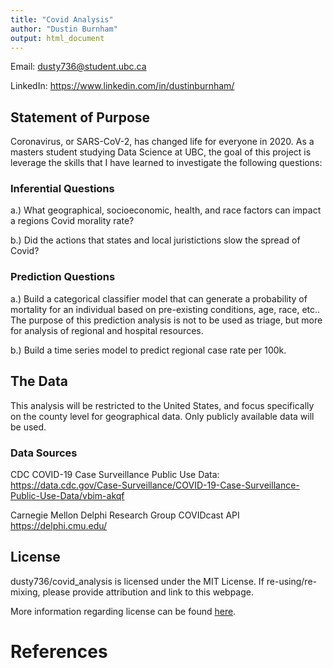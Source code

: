 ```yaml
---
title: "Covid Analysis"
author: "Dustin Burnham"
output: html_document
---
```


Email: dusty736@student.ubc.ca

LinkedIn: https://www.linkedin.com/in/dustinburnham/


## Statement of Purpose
Coronavirus, or SARS-CoV-2, has changed life for everyone in 2020.  As a masters student studying Data Science at UBC, the goal of this project is leverage the skills that I have learned to investigate the following questions:

### Inferential Questions

  a.) What geographical, socioeconomic, health, and race factors can impact a regions Covid morality rate?
  
  b.) Did the actions that states and local juristictions slow the spread of Covid?
  
### Prediction Questions

  a.) Build a categorical classifier model that can generate a probability of mortality for an individual based on pre-existing conditions, age, race, etc..  The purpose of this prediction analysis is not to be used as triage, but more for analysis of regional and hospital resources.
  
  b.) Build a time series model to predict regional case rate per 100k.
 
## The Data
This analysis will be restricted to the United States, and focus specifically on the county level for geographical data.  Only publicly available data will be used.

### Data Sources

CDC COVID-19 Case Surveillance Public Use Data: 
https://data.cdc.gov/Case-Surveillance/COVID-19-Case-Surveillance-Public-Use-Data/vbim-akqf

Carnegie Mellon Delphi Research Group COVIDcast API
https://delphi.cmu.edu/

## License

dusty736/covid_analysis is licensed under the MIT License. If re-using/re-mixing, please provide attribution and link to this webpage. 

More information regarding license can be found [here](https://github.com/UBC-MDS/covid_analysis/blob/main/LICENSE).

# References
